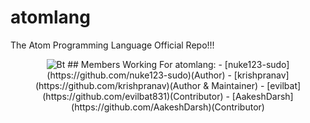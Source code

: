 # atomlang
The Atom Programming Language Official Repo!!!
<p align="center"><img src="https://i.ibb.co/9wGjJkx/atom-logo-editor-texto.png" alt="Bt">
## Members Working For atomlang:
- [nuke123-sudo](https://github.com/nuke123-sudo)(Author)
- [krishpranav](https://github.com/krishpranav)(Author & Maintainer)
- [evilbat](https://github.com/evilbat831)(Contributor)
- [AakeshDarsh](https://github.com/AakeshDarsh)(Contributor)
